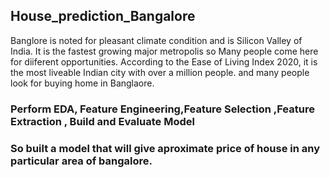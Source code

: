 ## House_prediction_Bangalore
Banglore is noted for pleasant climate condition and is Silicon Valley of India.
It is the fastest growing major metropolis so Many people come here for diiferent opportunities.
According to the Ease of Living Index 2020, it is the most liveable Indian city with over a million people.
and many people look for buying home in Banglaore.
###  Perform EDA, Feature Engineering,Feature Selection ,Feature Extraction , Build and Evaluate Model
### So built a model that will give aproximate price of house in any particular area of bangalore.

